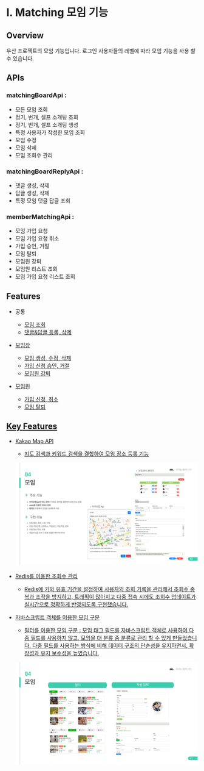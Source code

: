 # I. Matching 모임 기능

## Overview
우산 프로젝트의 모임 기능입니다. 로그인 사용자들의 레벨에 따라 모임 기능을 사용 할 수 있습니다.

## APIs
### matchingBoardApi : 
  - 모든 모임 조회
  - 정기, 번개, 셀프 소개팅 조회
  - 정기, 번개, 셀프 소개팅 생성
  - 특정 사용자가 작성한 모임 조회
  - 모임 수정
  - 모임 삭제
  - 모임 조회수 관리

### matchingBoardReplyApi :
- 댓글 생성, 삭제
- 답글 생성, 삭제
- 특정 모임 댓글 답글 조회

### memberMatchingApi :
- 모임 가입 요청
- 모임 가입 요청 취소
- 가입 승인, 거절
- 모임 탈퇴
- 모임원 강퇴
- 모임원 리스트 조회
- 모임 가입 요청 리스트 조회 

## Features

- 공통
  - <a href="[https://github.com/LuckyVickys/woosan-front/blob/main/Readme.assets/board/board.md])">모임 조회
  - <a href="[https://github.com/LuckyVickys/woosan-front/blob/main/Readme.assets/board/board.md])">댓글&답글 등록, 삭제
  
- 모임장
  - <a href="[https://github.com/LuckyVickys/woosan-front/blob/main/Readme.assets/board/board.md])">모임 생성, 수정, 삭제
  - <a href="[https://github.com/LuckyVickys/woosan-front/blob/main/Readme.assets/board/board.md])">가입 신청 승인, 거절
  - <a href="[https://github.com/LuckyVickys/woosan-front/blob/main/Readme.assets/board/board.md])">모임원 강퇴

- 모임원
  - <a href="[https://github.com/LuckyVickys/woosan-front/blob/main/Readme.assets/board/board.md])">가입 신청, 취소
  - <a href="[https://github.com/LuckyVickys/woosan-front/blob/main/Readme.assets/board/board.md])">모임 탈퇴


## Key Features

- Kakao Map API
  - 지도 검색과 키워드 검색을 결합하여 모임 장소 등록 기능
  
  ![카카오맵](./gif/39.png)
  
- Redis를 이용한 조회수 관리
  - Redis에 키와 유효 기간을 설정하여 사용자의 조회 기록을 관리해서 조회수 중복과 조작을 방지하고,
  트래픽이 많아지고 다중 접속 시에도 조회수 업데이트가 실시간으로 정확하게 반영되도록 구현했습니다.

- 자바스크립트 객체를 이용한 모임 구분
  - 필터를 이용한 모임 구분  : 모임 태그 필드를 자바스크립트 객체로 사용하여 다중 필드를 사용하지 않고,
  모임을 대 분류 중 분류로 관리 할 수 있게 만들었습니다. 다중 필드를 사용하는 방식에 비해 데이터 구조의 단순성을 유지하면서,
  확장성과 유지 보수성을 높였습니다.
  
  ![필터](./gif/40.png)

 



